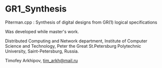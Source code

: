 # GR1_Synthesis
Piterman.cpp :  Synthesis of digital designs from GR(1) logical specifications

Was developed while master's work.

Distributed Computing and Network department,
	Institute of Computer Science and Technology,
		Peter the Great St.Petersburg Polytechnic University, 
			Saint-Petersburg, Russia.

Timofey Arkhipov,
tim_arkh@mail.ru
